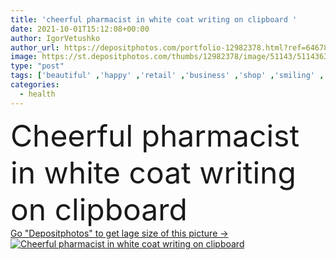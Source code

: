 ```yaml
---
title: 'cheerful pharmacist in white coat writing on clipboard '
date: 2021-10-01T15:12:08+00:00
author: IgorVetushko
author_url: https://depositphotos.com/portfolio-12982378.html?ref=64678756
image: https://st.depositphotos.com/thumbs/12982378/image/51143/511436310/api_thumb_450.jpg?forcejpeg=true
type: "post"
tags: ['beautiful' ,'happy' ,'retail' ,'business' ,'shop' ,'smiling' ,'cheerful' ,'caucasian' ,'health' ,'medicine' ,'healthcare' ,'medical' ,'care' ,'pharmacy' ,'brunette' ,'emotion' ,'blur' ,'doctor' ,'woman' ,'work' ,'pen' ,'joyful' ,'indoors' ,'profession' ,'attractive' ,'positive' ,'pleased' ,'write' ,'pharmacist' ,'drugstore' ,'clipboard' ,'apothecary' ,'specialist' ,'one person' ,'young adult' ,'white coat' ]
categories: 
  - health
---
```

<div aling="center">
            <font size="60"> Cheerful pharmacist in white coat writing on clipboard</font>   
</div>
<div>
    <a href='https://st.depositphotos.com/thumbs/12982378/image/51143/511436310/api_thumb_450.jpg?forcejpeg=true?ref=64678756' target=_blank > Go "Depositphotos" to get lage size of this picture ->
        <img href='https://st.depositphotos.com/thumbs/12982378/image/51143/511436310/api_thumb_450.jpg?forcejpeg=true?ref=64678756' src='https://st.depositphotos.com/12982378/51143/i/950/depositphotos_511436310-stock-photo-cheerful-pharmacist-white-coat-writing.jpg?forcejpeg=true' alt='Cheerful pharmacist in white coat writing on clipboard' >
    </a>
</div>
